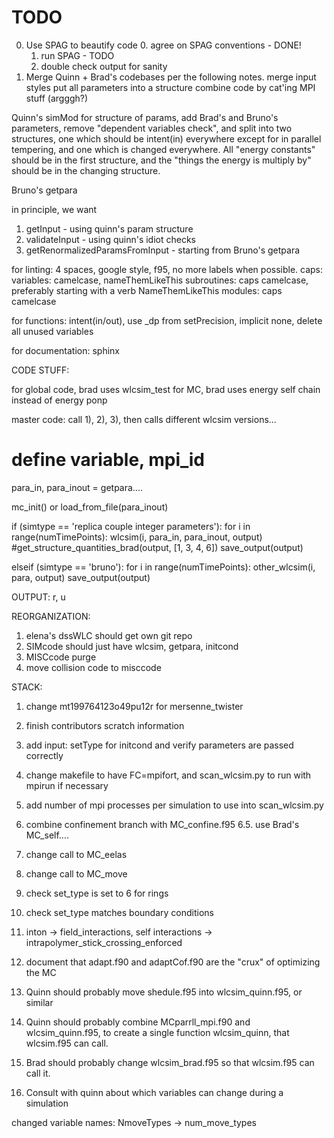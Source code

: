 # TODO

0) Use SPAG to beautify code
    0. agree on SPAG conventions - DONE!
    1. run SPAG - TODO
    2. double check output for sanity
1) Merge Quinn + Brad's codebases per the following notes.
merge input styles
put all parameters into a structure
combine code by cat'ing
MPI stuff (argggh?)

Quinn's simMod for structure of params, add Brad's and Bruno's parameters, remove
"dependent variables check", and split into two structures, one which should be
intent(in) everywhere except for in parallel tempering, and one which is changed
everywhere. All "energy constants" should be in the first structure, and the
"things the energy is multiply by" should be in the changing structure.

Bruno's getpara

in principle, we want
1) getInput - using quinn's param structure
2) validateInput - using quinn's idiot checks
3) getRenormalizedParamsFromInput - starting from Bruno's getpara

for linting:
4 spaces, google style, f95, no more labels when possible.
caps:
variables: camelcase, nameThemLikeThis
subroutines: caps camelcase, preferably starting with a verb NameThemLikeThis
modules: caps camelcase

for functions:
intent(in/out), use _dp from setPrecision, implicit none,
delete all unused variables

for documentation:
sphinx



CODE STUFF:

for global code, brad uses wlcsim_test
for MC, brad uses energy self chain instead of energy ponp

master code:
    call 1), 2), 3), then calls different wlcsim versions...

# define variable, mpi_id

para_in, para_inout = getpara....

mc_init() or load_from_file(para_inout)

if (simtype == 'replica couple integer parameters'):
    for i in range(numTimePoints):
        wlcsim(i, para_in, para_inout, output)
        #get_structure_quantities_brad(output, [1, 3, 4, 6])
        save_output(output)

elseif (simtype == 'bruno'):
    for i in range(numTimePoints):
        other_wlcsim(i, para, output)
        save_output(output)

OUTPUT:
r, u

REORGANIZATION:
1) elena's dssWLC should get own git repo
2) SIMcode should just have wlcsim, getpara, initcond
3) MISCcode purge
4) move collision code to misccode


STACK:
1. change mt199764123o49pu12r for mersenne_twister
2. finish contributors scratch information
3. add input: setType for initcond and verify parameters are passed correctly
4. change makefile to have FC=mpifort, and scan_wlcsim.py to run with mpirun if
   necessary
5. add number of mpi processes per simulation to use into scan_wlcsim.py
6. combine confinement branch with MC_confine.f95
6.5. use Brad's MC_self....
7. change call to MC_eelas
8. change call to MC_move
9. check set_type is set to 6 for rings
10. check set_type matches boundary conditions
11. inton -> field_interactions, self interactions -> intrapolymer_stick_crossing_enforced
13. document that adapt.f90 and adaptCof.f90 are the "crux" of optimizing the MC

15. Quinn should probably move shedule.f95 into wlcsim_quinn.f95, or similar
16. Quinn should probably combine MCparrll_mpi.f90 and wlcsim_quinn.f95, to
    create a single function wlcsim_quinn, that wlcsim.f95 can call.
17. Brad should probably change wlcsim_brad.f95 so that wlcsim.f95 can call it.

18. Consult with quinn about which variables can change during a simulation

changed variable names:
NmoveTypes -> num_move_types


